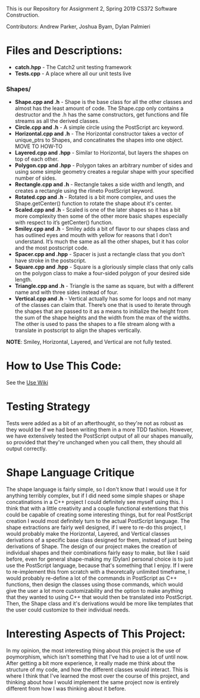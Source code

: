 This is our Repository for Assignment 2, Spring 2019 CS372 Software Construction.

Contributors: Andrew Parker, Joshua Byam, Dylan Palmieri


# Files and Descriptions:

- **catch.hpp** - The Catch2 unit testing framework
- **Tests.cpp** - A place where all our unit tests live

### Shapes/

- **Shape.cpp and .h** - Shape is the base class for all the other classes and almost has the least amount of code. The Shape.cpp only contains a destructor and the .h has the same constructors, get functions and file streams as all the derived classes.
- **Circle.cpp and .h** - A simple circle using the PostScript arc keyword. 
- **Horizontal.cpp and .h** - The Horizontal constructor takes a vector of unique_ptrs to Shapes, and concatinates the shapes into one object. MOVE TO HOW-TO 
- **Layered.cpp and .hpp** - Similar to Horizontal, but layers the shapes on top of each other.
- **Polygon.cpp and .hpp** - Polygon takes an arbitrary number of sides and using some simple geometry creates a regular shape with your specified number of sides.
- **Rectangle.cpp and .h** - Rectangle takes a side width and length, and creates a rectangle using the rlineto PostScript keyword.
- **Rotated.cpp and .h** - Rotated is a bit more complex, and uses the Shape.getCenter() function to rotate the shape about it's center.
- **Scaled.cpp and .h** - Scaled is one of the later shapes so it has a bit more complexity then some of the other more basic shapes especially with respect to it’s getCenter() function.
- **Smiley.cpp and .h** - Smiley adds a bit of flavor to our shapes class and has outlined eyes and mouth with yellow for reasons that I don’t understand. It’s much the same as all the other shapes, but it has color and the most postscript code.
- **Spacer.cpp and .hpp** - Spacer is just a rectangle class that you don’t have stroke in the postscript.
- **Square.cpp and .hpp** - Square is a gloriously simple class that only calls on the polygon class to make a four-sided polygon of your desired side length.
- **Triangle.cpp and .h** - Triangle is the same as square, but with a different name and with three sides instead of four.
- **Vertical.cpp and .h** - Vertical actually has some for loops and not many of the classes can claim that. There’s one that is used to iterate through the shapes that are passed to it as a means to initialize the height from the sum of the shape heights and the width from the max of the widths. The other is used to pass the shapes to a file stream along with a translate in postscript to align the shapes vertically.

**NOTE**: Smiley, Horizontal, Layered, and Vertical are not fully tested.

# How to Use This Code:

See the [Use Wiki](How_To_Use_This_Code.txt)

# Testing Strategy

Tests were added as a bit of an afterthought, so they're not as robust as they would be if we had been writing them in a more TDD fashion. However, we have extensively tested the PostScript output of all our shapes manually, so provided that they're unchanged when you call them, they should all output correctly.

# Shape Language Critique

The shape language is fairly simple, so I don't know that I would use it for anything terribly complex, but if I did need some simple shapes or shape concatinations in a C++ project I could definitely see myself using this. I think that with a little creativity and a couple functional extentions that this could be capable of creating some interesting things, but for real PostScript creation I would most definitely turn to the actual PostScript language. The shape extractions are fairly well designed, if I were to re-do this project, I would probably make the Horizontal, Layered, and Vertical classes derivations of a specific base class designed for them, instead of just being derivations of Shape. The design of our project makes the creation of individual shapes and their combinations fairly easy to make, but like I said before, even for general shape-making my (Dylan) personal choice is to just use the PostScript language, because that's something that I enjoy. If I were to re-implement this from scratch with a theoretcally unlimited timeframe, I would probably re-define a lot of the commands in PostScript as C++ functions, then design the classes using those commands, which would give the user a lot more customizability and the option to make anything that they wanted to using C++ that would then be translated into PostScript. Then, the Shape class and it's derivations would be more like templates that the user could customize to their individual needs.


# Interesting Aspects of This Project:

In my opinion, the most interesting thing about this project is the use of poymorphism, which isn't something that I've had to use a lot of until now. After getting a bit more experience, it really made me think about the structure of my code, and how the different classes would interact. This is where I think that I've learned the most over the course of this project, and thinking about how I would implement the same project now is entirely different from how I was thinking about it before.

